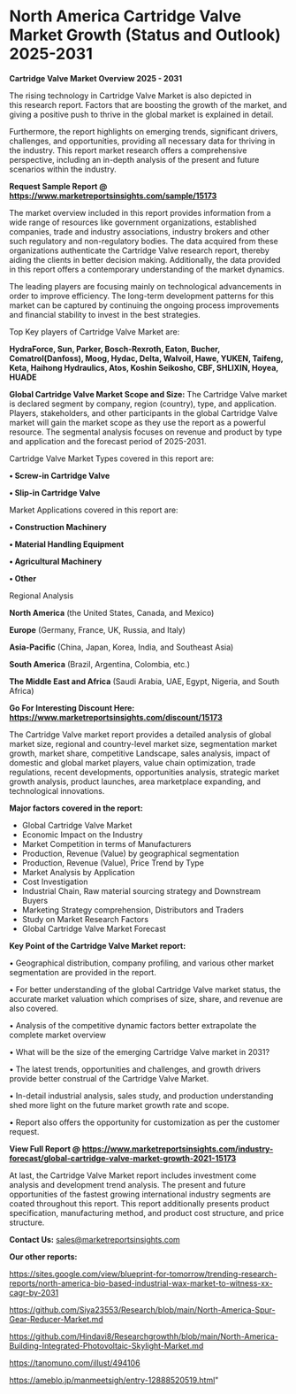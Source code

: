 # North America Cartridge Valve Market Growth (Status and Outlook) 2025-2031

<Strong> Cartridge Valve Market Overview 2025 - 2031</strong>

The rising technology in Cartridge Valve Market is also depicted in this research report. Factors that are boosting the growth of the market, and giving a positive push to thrive in the global market is explained in detail.

Furthermore, the report highlights on emerging trends, significant drivers, challenges, and opportunities, providing all necessary data for thriving in the industry. This report market research offers a comprehensive perspective, including an in-depth analysis of the present and future scenarios within the industry.

<strong>Request Sample Report @ <a href=https://www.marketreportsinsights.com/sample/15173>https://www.marketreportsinsights.com/sample/15173</a></strong>

The market overview included in this report provides information from a wide range of resources like government organizations, established companies, trade and industry associations, industry brokers and other such regulatory and non-regulatory bodies. The data acquired from these organizations authenticate the Cartridge Valve research report, thereby aiding the clients in better decision making. Additionally, the data provided in this report offers a contemporary understanding of the market dynamics.

The leading players are focusing mainly on technological advancements in order to improve efficiency. The long-term development patterns for this market can be captured by continuing the ongoing process improvements and financial stability to invest in the best strategies.

Top Key players of Cartridge Valve Market are:

<strong>HydraForce, Sun, Parker, Bosch-Rexroth, Eaton, Bucher, Comatrol(Danfoss), Moog, Hydac, Delta, Walvoil, Hawe, YUKEN, Taifeng, Keta, Haihong Hydraulics, Atos, Koshin Seikosho, CBF, SHLIXIN, Hoyea, HUADE</strong>

<strong><b>Global Cartridge Valve Market Scope and Size:</b></strong>
The Cartridge Valve market is declared segment by company, region (country), type, and application. Players, stakeholders, and other participants in the global Cartridge Valve market will gain the market scope as they use the report as a powerful resource. The segmental analysis focuses on revenue and product by type and application and the forecast period of 2025-2031.

Cartridge Valve Market Types covered in this report are:

<strong>• Screw-in Cartridge Valve

• Slip-in Cartridge Valve</strong>

Market Applications covered in this report are:

<strong>• Construction Machinery

• Material Handling Equipment

• Agricultural Machinery

• Other</strong> 

Regional Analysis

<strong>North America</strong> (the United States, Canada, and Mexico)

<strong>Europe</strong> (Germany, France, UK, Russia, and Italy)

<strong>Asia-Pacific</strong> (China, Japan, Korea, India, and Southeast Asia)

<strong>South America</strong> (Brazil, Argentina, Colombia, etc.)

<strong>The Middle East and Africa</strong> (Saudi Arabia, UAE, Egypt, Nigeria, and South Africa)

<strong>Go For Interesting Discount Here: <a href=https://www.marketreportsinsights.com/discount/15173>https://www.marketreportsinsights.com/discount/15173</a></strong>

The Cartridge Valve market report provides a detailed analysis of global market size, regional and country-level market size, segmentation market growth, market share, competitive Landscape, sales analysis, impact of domestic and global market players, value chain optimization, trade regulations, recent developments, opportunities analysis, strategic market growth analysis, product launches, area marketplace expanding, and technological innovations.

<strong><b>Major factors covered in the report:</b></strong>
<ul>
  <li>Global Cartridge Valve Market </li>
  <li>Economic Impact on the Industry</li>
  <li>Market Competition in terms of Manufacturers</li>
  <li>Production, Revenue (Value) by geographical segmentation</li>
  <li>Production, Revenue (Value), Price Trend by Type</li>
  <li>Market Analysis by Application</li>
  <li>Cost Investigation</li>
  <li>Industrial Chain, Raw material sourcing strategy and Downstream Buyers</li>
  <li>Marketing Strategy comprehension, Distributors and Traders</li>
  <li>Study on Market Research Factors</li>
  <li>Global Cartridge Valve Market Forecast</li>
</ul>

<strong><b>Key Point of the Cartridge Valve Market report:</b></strong>

• Geographical distribution, company profiling, and various other market segmentation are provided in the report.

• For better understanding of the global Cartridge Valve market status, the accurate market valuation which comprises of size, share, and revenue are also covered.

• Analysis of the competitive dynamic factors better extrapolate the complete market overview

• What will be the size of the emerging Cartridge Valve market in 2031?

• The latest trends, opportunities and challenges, and growth drivers provide better construal of the Cartridge Valve Market.

• In-detail industrial analysis, sales study, and production understanding shed more light on the future market growth rate and scope.

• Report also offers the opportunity for customization as per the customer request.

<strong><b>View Full Report @ <a href=https://www.marketreportsinsights.com/industry-forecast/global-cartridge-valve-market-growth-2021-15173>https://www.marketreportsinsights.com/industry-forecast/global-cartridge-valve-market-growth-2021-15173</a></b></strong>


At last, the Cartridge Valve Market report includes investment come analysis and development trend analysis. The present and future opportunities of the fastest growing international industry segments are coated throughout this report. This report additionally presents product specification, manufacturing method, and product cost structure, and price structure.

<strong>Contact Us:</strong>
sales@marketreportsinsights.com

<strong>Our other reports:</strong>

<a href=https://sites.google.com/view/blueprint-for-tomorrow/trending-research-reports/north-america-bio-based-industrial-wax-market-to-witness-xx-cagr-by-2031>https://sites.google.com/view/blueprint-for-tomorrow/trending-research-reports/north-america-bio-based-industrial-wax-market-to-witness-xx-cagr-by-2031</a>

<a href=https://github.com/Siya23553/Research/blob/main/North-America-Spur-Gear-Reducer-Market.md>https://github.com/Siya23553/Research/blob/main/North-America-Spur-Gear-Reducer-Market.md</a>

<a href=https://github.com/Hindavi8/Researchgrowthh/blob/main/North-America-Building-Integrated-Photovoltaic-Skylight-Market.md>https://github.com/Hindavi8/Researchgrowthh/blob/main/North-America-Building-Integrated-Photovoltaic-Skylight-Market.md</a>

<a href=https://tanomuno.com/illust/494106>https://tanomuno.com/illust/494106</a>

<a href=https://ameblo.jp/manmeetsigh/entry-12888520519.html>https://ameblo.jp/manmeetsigh/entry-12888520519.html</a>"
